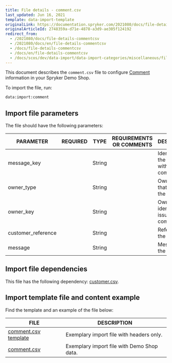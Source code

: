 ```yaml
---
title: File details - comment.csv
last_updated: Jun 16, 2021
template: data-import-template
originalLink: https://documentation.spryker.com/2021080/docs/file-details-commentcsv
originalArticleId: 2748359a-d71e-4878-a3d9-ae305f124192
redirect_from:
  - /2021080/docs/file-details-commentcsv
  - /2021080/docs/en/file-details-commentcsv
  - /docs/file-details-commentcsv
  - /docs/en/file-details-commentcsv
  - /docs/scos/dev/data-import/data-import-categories/miscellaneous/file-details-comment.csv.html
---
```


This document describes the `comment.csv` file to configure [Comment](/docs/scos/user/features/comments-feature-overview.html)  information in your Spryker Demo Shop.

To import the file, run:

```bash
data:import:comment
```

## Import file parameters

The file should have the following parameters:

| PARAMETER | REQUIRED | TYPE | REQUIREMENTS OR COMMENTS | DESCRIPTION |
| --- | --- | --- | --- | --- |
| message_key |  | String |  | Identifier of the message with the comment. |
| owner_type |  | String |  | Owner type that issued the comment. |
| owner_key |  | String |  | Owner key identifier who issued the comment. |
| customer_reference |  | String |  |Reference of the customer.  |
| message |  | String |  |Message with the comment.  |

## Import file dependencies

This file has the following dependency: [customer.csv](/docs/scos/dev/data-import/data-import-categories/commerce-setup/file-details-customer.csv.html).

## Import template file and content example

Find the template and an example of the file below:

| FILE | DESCRIPTION |
| --- | --- |
| [comment.csv template](https://spryker.s3.eu-central-1.amazonaws.com/docs/Developer+Guide/Back-End/Data+Manipulation/Data+Ingestion/Data+Import/Data+Import+Categories/Miscellaneous/Template+comment.csv) | Exemplary import file with headers only. |
| [comment.csv](https://spryker.s3.eu-central-1.amazonaws.com/docs/Developer+Guide/Back-End/Data+Manipulation/Data+Ingestion/Data+Import/Data+Import+Categories/Miscellaneous/comment.csv) | Exemplary import file with Demo Shop data. |
